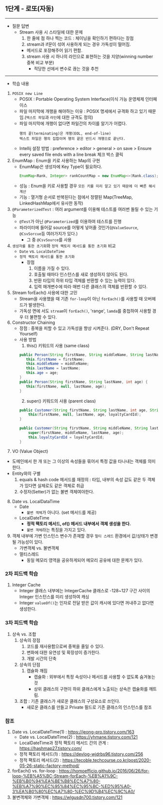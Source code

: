 ## 1단계 - 로또(자동)
---

- 질문 답변
  - Stream 사용 시 스타일에 대한 문제
    1. 한 줄에 점 하나 찍는 코드 : 체이닝을 확인하기 편하다는 장점
    2. stream과 if문이 섞여 사용하게 되는 경우 가독성이 떨어짐.
      - 메서드로 포장해주어 읽기 편함.
    3. stream 사용 시 하나의 라인으로 표현하는 것을 지양(winning number 중복 비교 부분)
       - 적당한 선에서 변수로 끊는 것을 추천

---

- 학습 내용
1. `POSIX new Line`
   - POSIX : Portable Operating System Interface(이식 가능 운영체제 인터페이스
   - 파일 마지막에 개행을 해야하는 이유 : POSIX 명세에서 규격화 하고 있기 때문임.(`텍스트 파일`과 `라인`에 대한 규격도 정의)
   - 파일 마지막에 개행이 없다면 파일간의 차이를 알기가 어렵다.
     ```
     행의 끝(terminating)은 개행(EOL, end-of-line)
     텍스트 파일은 행의 집합이며 행의 끝은 반드시 개행으로 끝난다.
     ```
   - Intellij 설정 방법 : preference > editor > general > on save > Ensure every saved file ends with a line break 체크 박스 클릭
2. EnumMap : Enum을 키로 사용하는 Map의 구현
   - EnumMap은 생성자에 Key Type이 필요하다.
      ```java
      EnumMap<Rank, Integer> rankCountMap = new EnumMap<>(Rank.class);
      ```
   - 성능 : Enum을 키로 사용할 경우 `모든 키를 미리 알고 있기 때문에 더 빠른 해시 계산`
   - 기능 : 열거형 순서로 반복된다는 점에서 정렬된 Map(TreeMap, LinkedHashMap에서 유사한 동작)
3. `@ParameterizedTest` : 여러 argument를 이용해 테스트를 여러번 돌릴 수 있는 기능
   - `@Test`가 아닌 `@Parameterized`를 이용하여 테스트를 진행
   - 파라미터에 들어갈 source를 어떻게 넣어줄 것인가(`@ValueSource`, `@CsvSorcue`등 여러가지가 있다.)
     - 그 중 `@CsvSource`를 사용
4. `생성자를 통한 초기화`와 `정적 팩토리 메서드를 통한 초기화` 비교
   - `Date` vs. `LocalDateTime` 
   - `정적 팩토리 메서드를 통한 초기화` 
     - 장점
       1. 이름을 가질 수 있다.
       2. 호출될 때마다 인스턴스를 새로 생성하지 않아도 된다.
       3. 반환 타입의 하위 타입 객체를 반환할 수 있는 능력이 있다.
       4. 입력 매개변수에 따라 매번 다른 클래스의 객체를 반환할 수 있다.
5. Stream forEach() 사용에 대한 고민
   - Stream을 사용했을 때 기존 `for-loop`이 아닌 `forEach()`를 사용할 때 오버헤드가 발생한다.
   - 가독성 면에 서도 `stream`이 `forEach()`, 'range', `lamda`를 중첩하여 사용할 경우 더 불편할 수 있다.
6. Constructor Chaining
   - 장점 : 중복을 피할 수 있고 가독성을 향상 시켜준다. (DRY, Don't Repeat Yourself)
   - 사용 방법 
     1. this() 키워드의 사용 (same class)
     ```java
     public Person(String firstName, String middleName, String lastName, int age) {
        this.firstName = firstName;
        this.middleName = middleName;
        this.lastName = lastName;
        this.age = age;
     }
     public Person(String firstName, String lastName, int age) {
        this(firstName, null, lastName, age);
     }
     ```
     2. super() 키워드의 사용 (parent class)
     ```java
     public Customer(String firstName, String lastName, int age, String loyaltyCardId) {
         this(firstName, null, lastName, age, loyaltyCardId);
     }
    
     public Customer(String firstName, String middleName, String lastName, int age, String loyaltyCardId) {
         super(firstName, middleName, lastName, age);
         this.loyaltyCardId = loyaltyCardId;
     }
     ```
7. VO (Value Object)
- 도메인에서 한 개 또는 그 이상의 속성들을 묶어서 특정 값을 타나내는 객체를 의미한다.
- Entity와의 구별
  1. equals & hash code 메서드를 재정의 : 타입, 내부의 속성 값도 같은 두 객체가 있다면 실제로도 같은 객체로 취급
  2. 수정자(Setter)가 없는 불변 객체여야한다.

8. Date vs. LocalDataTime
   - Date 
     - `불변 객체`가 아니다. (set 메서드를 제공)
   - LocalDateTime 
     - <b>정적 팩토리 메서드, of() 메서드 내부에서 객체 생성을 한다.</b>
     - `불변 객체`라는 특징을 가지고 있다.
9. 객체 내부에 가변 인스턴스 변수가 존재할 경우 `멀티 스레드` 환경에서 값/상태가 변경될 가능성이 있다.
   - 가변객체 vs. 불변객체
   - 멀티스레드
     - 동일 메모리 영역을 공유하게되어 메모리 공유에 대한 문제가 있다.

### 2차 피드백 학습
1. Integer Cache 
   - Integer 클래스 내부에는 IntegerCache 클래스로 -128~127 구간 사이의 Integer 인스턴스를 미리 생성하여 캐싱 
   - Integer `valueOf()`는 인자로 전달 받은 값이 캐시에 있다면 꺼내주고 없다면 생성한다.

### 3차 피드백 학습
1. 상속 vs. 조합
   1. 상속의 장점
      1. 코드를 재사용함으로써 중복을 줄일 수 있다.
      2. 변화에 대한 유연성 및 확장성이 증가한다.
      3. 개발 시간의 단축
   2. 상속의 단점
      1. 캡슐화 깨짐
         - 캡슐화 : 외부에서 특정 속성이나 메서드를 사용할 수 없도록 숨겨놓는 것
         - 상위 클래스의 구현이 하위 클래스에게 노출되는 상속은 캡슐화를 깨트림.
   3. 조합 : 기존 클래스가 새로운 클래스의 구성요소로 쓰인다.
      - 새로운 클래스를 만들고 Private 필드로 기존 클래스의 인스턴스를 참조 

### 참조
1) Date vs. LocalDateTime(1) : https://jeong-pro.tistory.com/163
   - Date vs. LocalDateTime(2) : https://yhmane.tistory.com/121
   - LocalDateTime과 정적 팩토리 메서드 간의 관계 : https://hashmap27.tistory.com/
   - 정적 팩토리 메서드(1) : https://devlog-wjdrbs96.tistory.com/256
   - 정적 팩토리 메서드(2) : https://tecoble.techcourse.co.kr/post/2020-05-26-static-factory-method/
2) forEach() vs. for-loop : https://homoefficio.github.io/2016/06/26/for-loop-%EB%A5%BC-Stream-forEach-%EB%A1%9C-%EB%B0%94%EA%BE%B8%EC%A7%80-%EB%A7%90%EC%95%84%EC%95%BC-%ED%95%A0-3%EA%B0%80%EC%A7%80-%EC%9D%B4%EC%9C%A0/
3) 불변객체와 가변객체 : https://wlgusdn700.tistory.com/121
